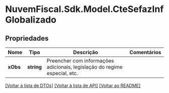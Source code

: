 # NuvemFiscal.Sdk.Model.CteSefazInfGlobalizado

## Propriedades

Nome | Tipo | Descrição | Comentários
------------ | ------------- | ------------- | -------------
**xObs** | **string** | Preencher com informações adicionais, legislação do regime especial, etc. | 

[[Voltar à lista de DTOs]](../README.md#documentation-for-models) [[Voltar à lista de API]](../README.md#documentation-for-api-endpoints) [[Voltar ao README]](../README.md)

